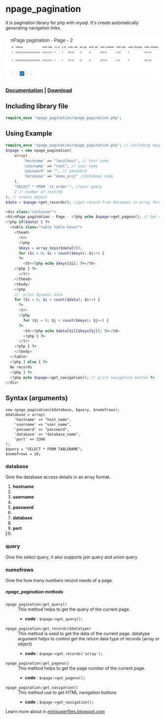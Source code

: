 # npage_pagination
It is pagination library for php with mysql. It's create automatically generating navigation links.

<img src="https://raw.githubusercontent.com/minisuperfiles/npage_pagination/main/examples/preview.png" alt="Pagination preview" width="805"/>

### [Documentation](https://minisuperfiles.blogspot.com/p/documentation.html?project=npage_pagination) | [Download](https://github.com/minisuperfiles/MSFmultiSelect/archive/1.0.zip)

## Including library file
```php
require_once 'npage_pagination/npage_pagination.php';
```
## Using Example
```php
require_once "npage_pagination/npage_pagination.php"; // including npage pagination file
$npage = new npage_pagination(
	array(
		'hostname' => "localhost", // host name
		'username' => "root", // user name
		'password' => "", // password
		'database' => "demo_proj" //database name
	),
	"SELECT * FROM `st_order`", //your query
	2 // number of records
); // create object
$data = $npage->get_records(); //get record from database in array format
```
```php
<div class="container"> 
<h1>nPage pagination - Page - <?php echo $npage->get_pageno(); // Get current page No ?></h1>
<?php if($data) { ?>
  <table class="table table-hover">
    <thead>
      <tr>
      <?php 
      $keys = array_keys($data[0]); 
      for ($i = 0; $i < count($keys); $i++) {
      ?>
        <th><?php echo $keys[$i]; ?></th>
    <?php } ?>
      </tr>
    </thead>
    <tbody>
    <?php
    //  print dynamic data
    for ($i = 0; $i < count($data); $i++) { 
      ?>
      <tr>
      <?php
        for ($j = 0; $j < count($keys); $j++) {
      ?>
        <td><?php echo $data[$i][$keys[$j]]; ?></td>
        <?php } ?>
      </tr>
    <?php } ?>
    </tbody>
  </table>
  <?php } else { ?>
  No records
  <?php } ?>
  <?php echo $npage->get_navigation(); // print navigation button ?>
</div>
```
## Syntax (arguments)

```
new npage_pagination($database, $query, $numofrows);
$database = array(
    'hostname' => "host_name", 
    'username' => "user_name", 
    'password' => "password", 
    'database' => "database_name",
    'port' => 3306
);
$query = "SELECT * FROM TABLENAME";
$numofrows = 10;
```
### database
Give the database access details in an array format.
<ol type="1">
<li><b>hostname</b><li>
<li><b>username</b><li>
<li><b>password</b><li>
<li><b>database</b><li>
<li><b>port</b><li>
</ol>

### query
Give the select query, it also supports join query and union query.

### numofrows
Give the how many numbers record needs of a page.

<h5>npage_pagination methods</h5><dl>
  <dt><code>npage_pagination:get_query()</code></dt>
<dd>This method helps to get the query of the current page.<ul>
<li><b>code</b> : <code>$npage->get_query();</code></li></ul></dd>
<dt><code>npage_pagination:get_records($datatype)</code></dt>
  <dd>This method is used to get the data of the current page. datatype argument helps to control get the return data type of records (array or object)<ul>
<li><b>code</b> : <code>$npage->get_records('array');</code></li></ul></dd>
<dt><code>npage_pagination:get_pageno()</code></dt>
  <dd>This method helps to get the page number of the current page.<ul>
<li><b>code</b> : <code>$npage->get_pageno();</code></li></ul></dd>
  <dt><code>npage_pagination:get_navigation()</code></dt>
  <dd>This method use to get HTML navigation buttons<ul>
<li><b>code</b> : <code>$npage->get_navigation();</code></li>
</ul></dd>
</dl>

Learn more about in [minisuperfiles.blogspot.com](https://minisuperfiles.blogspot.com)
